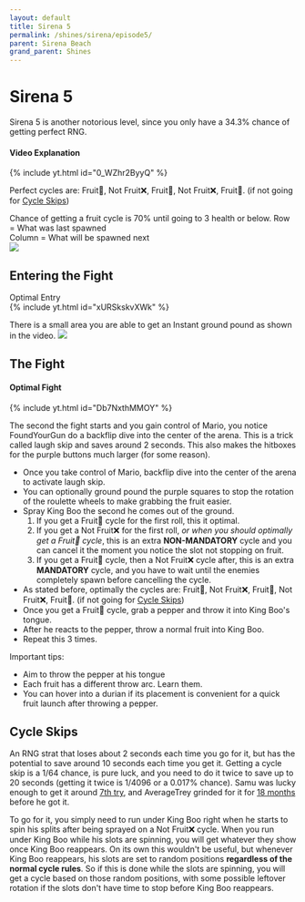 ```yaml
---
layout: default 
title: Sirena 5
permalink: /shines/sirena/episode5/
parent: Sirena Beach
grand_parent: Shines
---
```


# Sirena 5  
Sirena 5 is another notorious level, since you only have a 34.3% chance of getting perfect RNG.  

#### Video Explanation
{% include yt.html id="0_WZhr2ByyQ" %}  

Perfect cycles are: Fruit🍍, Not Fruit❌, Fruit🍍, Not Fruit❌, Fruit🍍. (if not going for [Cycle Skips](sms-guide/shines/sirena/episode5/#cycle-skips))  

Chance of getting a fruit cycle is 70% until going to 3 health or below.
Row = What was last spawned  
Column = What will be spawned next  
<img src="https://i.imgur.com/8sDOKue.jpeg">  

## Entering the Fight  
Optimal Entry  
{% include yt.html id="xURSkskvXWk" %}  

There is a small area you are able to get an Instant ground pound as shown in the video. 
<img src="https://i.imgur.com/MXJnXxq.jpeg">  
</details>  

## The Fight  
#### Optimal Fight  
{% include yt.html id="Db7NxthMMOY" %}  

The second the fight starts and you gain control of Mario, you notice FoundYourGun do a backflip dive into the center of the arena. This is a trick called laugh skip and saves around 2 seconds. This also makes the hitboxes for the purple buttons much larger (for some reason).

- Once you take control of Mario, backflip dive into the center of the arena to activate laugh skip.
- You can optionally ground pound the purple squares to stop the rotation of the roulette wheels to make grabbing the fruit easier.
- Spray King Boo the second he comes out of the ground.
  1. If you get a Fruit🍍 cycle for the first roll, this it optimal.
  2. If you get a Not Fruit❌ for the first roll, *or when you should optimally get a Fruit🍍 cycle*, this is an extra **NON-MANDATORY** cycle and you can cancel it the moment you notice the slot not stopping on fruit.
  3. If you get a Fruit🍍 cycle, then a Not Fruit❌ cycle after, this is an extra **MANDATORY** cycle, and you have to wait until the enemies completely spawn before cancelling the cycle.
- As stated before, optimally the cycles are: Fruit🍍, Not Fruit❌, Fruit🍍, Not Fruit❌, Fruit🍍. (if not going for [Cycle Skips](sms-guide/shines/sirena/episode5/#cycle-skips))
- Once you get a Fruit🍍 cycle, grab a pepper and throw it into King Boo's tongue.
- After he reacts to the pepper, throw a normal fruit into King Boo.
- Repeat this 3 times.

Important tips:
- Aim to throw the pepper at his tongue
- Each fruit has a different throw arc. Learn them.
- You can hover into a durian if its placement is convenient for a quick fruit launch after throwing a pepper.

## Cycle Skips
An RNG strat that loses about 2 seconds each time you go for it, but has the potential to save around 10 seconds each time you get it. Getting a cycle skip is a 1/64 chance, is pure luck, and you need to do it twice to save up to 20 seconds (getting it twice is 1/4096 or a 0.017% chance). Samu was lucky enough to get it around [7th try](https://www.youtube.com/watch?v=DIcjtHJf4AI), and AverageTrey grinded for it for [18 months](https://www.youtube.com/watch?v=JFDljTWMRvE) before he got it. 

To go for it, you simply need to run under King Boo right when he starts to spin his splits after being sprayed on a Not Fruit❌ cycle. When you run under King Boo while his slots are spinning, you will get whatever they show once King Boo reappears. On its own this wouldn't be useful, but whenever King Boo reappears, his slots are set to random positions **regardless of the normal cycle rules**. So if this is done while the slots are spinning, you will get a cycle based on those random positions, with some possible leftover rotation if the slots don't have time to stop before King Boo reappears.

